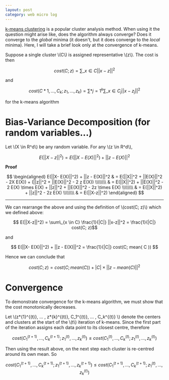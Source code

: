 ```yaml
---
layout: post
category: web micro log
---
```


[k-means clustering](http://en.wikipedia.org/wiki/K-means_clustering) is a popular cluster analysis method. When using it the question might arise like, does the algorithm always converge? Does it converge to the _global_ minima (it doesn't, but it does converge to the _local_ minima). Here, I will take a brief look only at the convergence of k-means.

Suppose a single cluster \\(C\\) is assigned representative \\(z\\). The cost is then

$$ cost(C; z) = \sum\_{x \in C} ||x-z||^2$$

and

$$ cost(C*1, ... , C_k; z_1, ... , z_k ) = \sum*{j=1}^k \sum\_{x \in C_j} || x - z_j ||^2 $$

for the k-means algorithm

# Bias-Variance Decomposition (for random variables...)

Let \\(X \in R^d\\) be any random variable. For any \\(z \in R^d\\),

$$ E(||X-z||^2) = E(||X- E(X)||^2) + ||z - E(X)||^2 $$

**Proof**

$$
\begin{aligned}
E(||X- E(X)||^2) + ||z - E(X)||^2 & = E(||X||^2 + ||E(X)||^2 - 2X E(X)) + (||z||^2 + ||E(X)||^2 - 2 z E(X)) \\\\\\\\
& = E(||X||^2) + ||E(X)||^2 - 2 E(X) \times E(X) + ||z||^2 + ||E(X)||^2 - 2z \times E(X) \\\\\\\\
& = E(||X||^2) + ||z||^2 - 2z E(X) \\\\\\\\
& = E(||X-z||^2)
\end{aligned}
$$

---

We can rearrange the above and using the definition of \\(cost(C; z)\\) which we defined above:

$$ E(||X-z||^2) = \sum\_{x \in C} \frac{1}{|C|} ||x-z||^2 = \frac{1}{|C|} cost(C; z)$$

and

$$ E(||X- E(X)||^2) + ||z - E(X)||^2 = \frac{1}{|C|} cost(C; mean( C )) $$

Hence we can conclude that

$$ cost(C; z) = cost(C; mean( C )) + |C| \times || z - mean( C ) ||^2 $$

# Convergence

To demonstrate convergence for the k-means algorithm, we must show that the cost monotonically decreases.

Let \\(z*{1}^{(t)}, ... , z*{k}^{(t)}, C_1^{(t)}, ... , C_k^{(t)} \\) denote the centers and clusters at the start of the \\(t\\) iteration of k-means. Since the first part of the iteration assigns each data point to its closest centre, therefore

$$ cost(C_1^{(t+1)}, ... , C_k^{(t+1)}; z_1^{(t)}, ..., z_k^{(t)}) \le cost(C_1^{(t)}, ... , C_k^{(t)}; z_1^{(t)}, ..., z_k^{(t)})$$

Then using the result above, on the next step each cluster is re-centred around its own mean. So

$$ cost(C_1^{(t+1)}, ... , C_k^{(t+1)}; z_1^{(t+1)}, ..., z_k^{(t+1)}) \le cost(C_1^{(t+1)}, ... , C_k^{(t+1)}; z_1^{(t)}, ..., z_k^{(t)})$$

<!-- http://cseweb.ucsd.edu/~dasgupta/291/lec2.pdf -->
